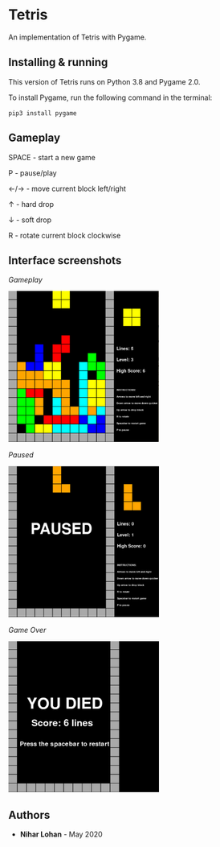 # Tetris
An implementation of Tetris with Pygame.

## Installing & running
This version of Tetris runs on Python 3.8 and Pygame 2.0. 

To install Pygame, run the following command in the terminal:

```
pip3 install pygame
```

## Gameplay
SPACE - start a new game

P     - pause/play

←/→	  - move current block left/right

↑     - hard drop

↓     - soft drop

R     - rotate current block clockwise

## Interface screenshots
<i>Gameplay</i>

<img src="https://github.com/niharl/pygame-tetris/blob/bd3195864980054dbde7d9b83c360e7653c17bf0/Gameplay.png" width="300" height="300">

<i>Paused</i>

<img src="https://github.com/niharl/pygame-tetris/blob/bd3195864980054dbde7d9b83c360e7653c17bf0/Paused.png" width="300" height="300">

<i>Game Over</i>

<img src="https://github.com/niharl/pygame-tetris/blob/bd3195864980054dbde7d9b83c360e7653c17bf0/Died.png" width="300" height="300">

## Authors

* **Nihar Lohan** - May 2020

